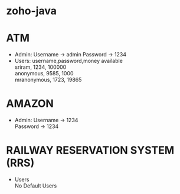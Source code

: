 # zoho-java

# ATM
 - Admin:
     Username -> admin
     Password -> 1234
 - Users:
  username,password,money available<br>
  sriram, 1234, 100000<br>
  anonymous, 9585, 1000<br>
  mranonymous, 1723, 19865


# AMAZON

- Admin:
    Username -> 1234<br>
    Password -> 1234
    
    
# RAILWAY RESERVATION SYSTEM (RRS)
- Users<br>
  No Default Users
